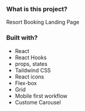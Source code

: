 ### What is this project?
Resort Booking Landing Page

### Built with?
- React
- React Hooks
- props, states
- Taildwind CSS
- React icons
- Flex-box
- Grid
- Mobile first workflow
- Custome Carousel